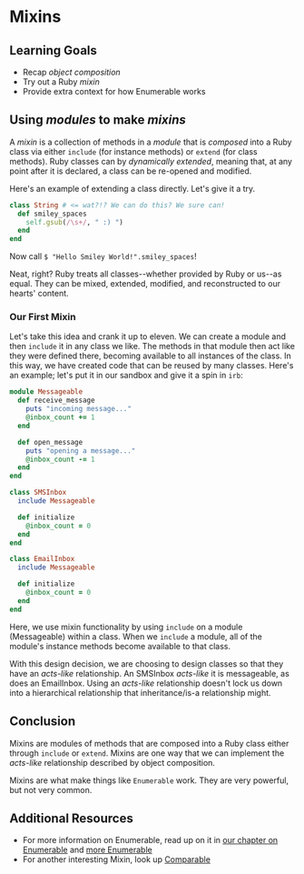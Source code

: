 # Mixins
## Learning Goals
- Recap _object composition_
- Try out a Ruby _mixin_
- Provide extra context for how Enumerable works

## Using _modules_ to make _mixins_
A _mixin_ is a collection of methods in a _module_ that is _composed_ into a Ruby class via either `include` (for instance methods) or `extend` (for class methods). Ruby classes can by _dynamically extended_, meaning that, at any point after it is declared, a class can be re-opened and modified.

Here's an example of extending a class directly. Let's give it a try.

```ruby
class String # <= wat?!? We can do this? We sure can!
  def smiley_spaces
    self.gsub(/\s+/, " :) ")
  end
end
```

Now call `$ "Hello Smiley World!".smiley_spaces`!

Neat, right? Ruby treats all classes--whether provided by Ruby or us--as equal. They can be mixed, extended, modified, and reconstructed to our hearts' content.

### Our First Mixin
Let's take this idea and crank it up to eleven. We can create a module and then `include` it in any class we like. The methods in that module then act like they were defined there, becoming available to all instances of the class. In this way, we have created code that can be reused by many classes. Here's an example; let's put it in our sandbox and give it a spin in `irb`:

```ruby
module Messageable
  def receive_message
    puts "incoming message..."
    @inbox_count += 1
  end

  def open_message
    puts "opening a message..."
    @inbox_count -= 1
  end
end

class SMSInbox
  include Messageable

  def initialize
    @inbox_count = 0
  end
end

class EmailInbox
  include Messageable

  def initialize
    @inbox_count = 0
  end
end
```

Here, we use mixin functionality by using `include` on a module (Messageable) within a class. When we `include` a module, all of the module's instance methods become available to that class.

With this design decision, we are choosing to design classes so that they have an _acts-like_ relationship. An SMSInbox _acts-like_ it is messageable, as does an EmailInbox. Using an _acts-like_ relationship doesn't lock us down into a hierarchical relationship that inheritance/is-a relationship might.

## Conclusion
Mixins are modules of methods that are composed into a Ruby class either through `include` or `extend`. Mixins are one way that we can implement the _acts-like_ relationship described by object composition.

Mixins are what make things like `Enumerable` work. They are very powerful, but not very common.

## Additional Resources
- For more information on Enumerable, read up on it in [our chapter on Enumerable](enumerable.md) and [more Enumerable](more-enumerable.md)
- For another interesting Mixin, look up [Comparable](https://ruby-doc.org/core-2.4.0/Comparable.html)
